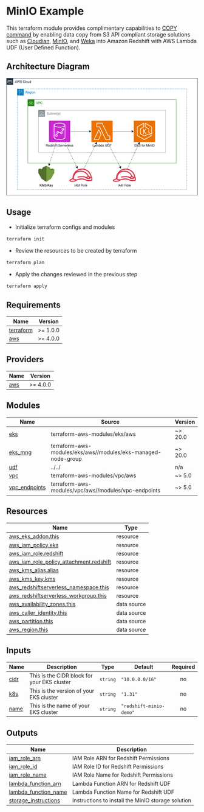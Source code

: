 <!-- BEGIN_TF_DOCS -->
# MinIO Example

This terraform module provides complimentary capabilities to
[COPY command](https://docs.aws.amazon.com/redshift/latest/dg/r_COPY.html)
by enabling data copy from S3 API compliant storage solutions such as
[Cloudian](https://github.com/cloudian/cloudian-s3-operator),
[MinIO](https://github.com/minio/minio), and
[Weka](https://github.com/weka/csi-wekafs) into Amazon Redshift with
AWS Lambda UDF (User Defined Function).

## Architecture Diagram

![Architecture Diagram](../../docs/minio-diagram.png "Architecture Diagram")

## Usage

* Initialize terraform configs and modules

```sh
terraform init
```

* Review the resources to be created by terraform

```sh
terraform plan
```

* Apply the changes reviewed in the previous step

```sh
terraform apply
```

## Requirements

| Name | Version |
|------|---------|
| <a name="requirement_terraform"></a> [terraform](#requirement\_terraform) | >= 1.0.0 |
| <a name="requirement_aws"></a> [aws](#requirement\_aws) | >= 4.0.0 |

## Providers

| Name | Version |
|------|---------|
| <a name="provider_aws"></a> [aws](#provider\_aws) | >= 4.0.0 |

## Modules

| Name | Source | Version |
|------|--------|---------|
| <a name="module_eks"></a> [eks](#module\_eks) | terraform-aws-modules/eks/aws | ~> 20.0 |
| <a name="module_eks_mng"></a> [eks\_mng](#module\_eks\_mng) | terraform-aws-modules/eks/aws//modules/eks-managed-node-group | ~> 20.0 |
| <a name="module_udf"></a> [udf](#module\_udf) | ../../ | n/a |
| <a name="module_vpc"></a> [vpc](#module\_vpc) | terraform-aws-modules/vpc/aws | ~> 5.0 |
| <a name="module_vpc_endpoints"></a> [vpc\_endpoints](#module\_vpc\_endpoints) | terraform-aws-modules/vpc/aws//modules/vpc-endpoints | ~> 5.0 |

## Resources

| Name | Type |
|------|------|
| [aws_eks_addon.this](https://registry.terraform.io/providers/hashicorp/aws/latest/docs/resources/eks_addon) | resource |
| [aws_iam_policy.eks](https://registry.terraform.io/providers/hashicorp/aws/latest/docs/resources/iam_policy) | resource |
| [aws_iam_role.redshift](https://registry.terraform.io/providers/hashicorp/aws/latest/docs/resources/iam_role) | resource |
| [aws_iam_role_policy_attachment.redshift](https://registry.terraform.io/providers/hashicorp/aws/latest/docs/resources/iam_role_policy_attachment) | resource |
| [aws_kms_alias.alias](https://registry.terraform.io/providers/hashicorp/aws/latest/docs/resources/kms_alias) | resource |
| [aws_kms_key.kms](https://registry.terraform.io/providers/hashicorp/aws/latest/docs/resources/kms_key) | resource |
| [aws_redshiftserverless_namespace.this](https://registry.terraform.io/providers/hashicorp/aws/latest/docs/resources/redshiftserverless_namespace) | resource |
| [aws_redshiftserverless_workgroup.this](https://registry.terraform.io/providers/hashicorp/aws/latest/docs/resources/redshiftserverless_workgroup) | resource |
| [aws_availability_zones.this](https://registry.terraform.io/providers/hashicorp/aws/latest/docs/data-sources/availability_zones) | data source |
| [aws_caller_identity.this](https://registry.terraform.io/providers/hashicorp/aws/latest/docs/data-sources/caller_identity) | data source |
| [aws_partition.this](https://registry.terraform.io/providers/hashicorp/aws/latest/docs/data-sources/partition) | data source |
| [aws_region.this](https://registry.terraform.io/providers/hashicorp/aws/latest/docs/data-sources/region) | data source |

## Inputs

| Name | Description | Type | Default | Required |
|------|-------------|------|---------|:--------:|
| <a name="input_cidr"></a> [cidr](#input\_cidr) | This is the CIDR block for your EKS cluster | `string` | `"10.0.0.0/16"` | no |
| <a name="input_k8s"></a> [k8s](#input\_k8s) | This is the version of your EKS cluster | `string` | `"1.31"` | no |
| <a name="input_name"></a> [name](#input\_name) | This is the name of your EKS cluster | `string` | `"redshift-minio-demo"` | no |

## Outputs

| Name | Description |
|------|-------------|
| <a name="output_iam_role_arn"></a> [iam\_role\_arn](#output\_iam\_role\_arn) | IAM Role ARN for Redshift Permissions |
| <a name="output_iam_role_id"></a> [iam\_role\_id](#output\_iam\_role\_id) | IAM Role ID for Redshift Permissions |
| <a name="output_iam_role_name"></a> [iam\_role\_name](#output\_iam\_role\_name) | IAM Role Name for Redshift Permissions |
| <a name="output_lambda_function_arn"></a> [lambda\_function\_arn](#output\_lambda\_function\_arn) | Lambda Function ARN for Redshift UDF |
| <a name="output_lambda_function_name"></a> [lambda\_function\_name](#output\_lambda\_function\_name) | Lambda Function Name for Redshift UDF |
| <a name="output_storage_instructions"></a> [storage\_instructions](#output\_storage\_instructions) | Instructions to install the MinIO storage solution |
<!-- END_TF_DOCS -->